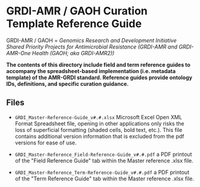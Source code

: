 # GRDI-AMR / GAOH Curation Template Reference Guide
GRDI-AMR / GAOH = _Genomics Research and Development Initiative Shared Priority Projects for Antimicrobial Resistance (GRDI-AMR and GRDI-AMR-One Health (GAOH; aka GRDI-AMR2))_

**The contents of this directory include field and term reference guides to accompany the spreadsheet-based implementation (i.e. metadata template) of the AMR-GRDI standard. Reference guides provide ontology IDs, definitions, and specific curation guidance.**

## Files

- `GRDI_Master-Reference-Guide_v#.#.xlsx` 
Microsoft Excel Open XML Format Spreadsheet file, opening in other applications only risks the loss of superficial formatting (shaded cells, bold text, etc.). This file contains additional version information that is excluded from the pdf versions for ease of use.

- `GRDI_Master-Reference_Field-Reference-Guide_v#.#.pdf` a PDF printout of the "Field Reference Guide" tab within the Master reference .xlsx file.

- `GRDI_Master-Reference_Term-Reference-Guide_v#.#.pdf` a PDF printout of the "Term Reference Guide" tab within the Master reference .xlsx file.


